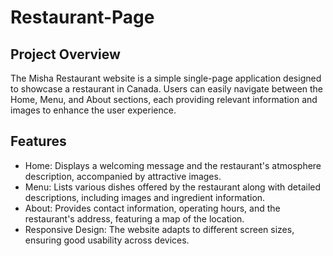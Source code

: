 # Restaurant-Page

## Project Overview
The Misha Restaurant website is a simple single-page application designed to showcase a restaurant in Canada. Users can easily navigate between the Home, Menu, and About sections, each providing relevant information and images to enhance the user experience.

## Features
- Home: Displays a welcoming message and the restaurant's atmosphere description, accompanied by attractive images.
- Menu: Lists various dishes offered by the restaurant along with detailed descriptions, including images and ingredient information.
- About: Provides contact information, operating hours, and the restaurant's address, featuring a map of the location.
- Responsive Design: The website adapts to different screen sizes, ensuring good usability across devices.
